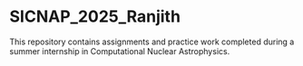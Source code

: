 # SICNAP_2025_Ranjith
This repository contains assignments and practice work completed during a summer internship in Computational Nuclear Astrophysics.
